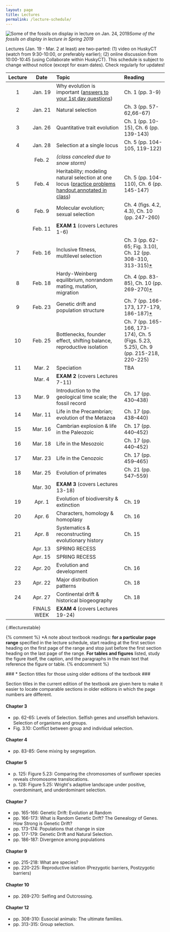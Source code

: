 ```yaml
---
layout: page
title: Lectures
permalink: /lecture-schedule/
---
```

![Some of the fossils on display in lecture on Jan. 24, 2019](../assets/img/fossil-banner.png)_Some of the fossils on display in lecture in Spring 2019_

Lectures (Jan. 19 - Mar. 2 at least) are two-parted: (1) video on HuskyCT (watch from 9:30-10:00, or preferably earlier); (2) online discussion from 10:00-10:45 (using Collaborate within HuskyCT). This schedule is subject to change without notice (except for exam dates). Check regularly for updates!

Lecture |      Date     |                           Topic                                    |      Reading
:-----: | :-----------: | :----------------------------------------------------------------  | :-----------------
1       | Jan. 19       | Why evolution is important ([answers to your 1st day questions](../first-day-questions))     |  Ch. 1 (pp. 3-9)
2       | Jan. 21       | Natural selection                                                  |  Ch. 3 (pp. 57-62,66-67)
3       | Jan. 26       | Quantitative trait evolution                                       |  Ch. 1 (pp. 10-15), Ch. 6 (pp. 139-143)
4       | Jan. 28       | Selection at a single locus                                        |  Ch. 5 (pp. 104-105, 119-122)
        | Feb.  2       | _(class canceled due to snow storm)_                               |  
5       | Feb.  4       | Heritability; modeling natural selection at one locus ([practice problems handout](../assets/pdf/practice.pdf),[annotated in class](../assets/pdf/practice-annotated.pdf)) |  Ch. 5 (pp. 104-110), Ch. 6 (pp. 145-147)
6       | Feb.  9       | Molecular evolution; sexual selection                              |  Ch. 4 (figs. 4.2, 4.3), Ch. 10 (pp. 247-260)
        | Feb. 11       | **EXAM 1**  (covers Lectures 1-6)                                  |  
7       | Feb. 16       | Inclusive fitness, multilevel selection                            |  Ch. 3 (pp. 62-65; Fig. 3.10), Ch. 12 (pp. 308-310, 313-315)[*](#asterisk) 
8       | Feb. 18       | Hardy-Weinberg equilibrium, nonrandom mating, mutation, migration  |  Ch. 4 (pp. 83-85), Ch. 10 (pp. 269-270)[*](#asterisk)
9       | Feb. 23       | Genetic drift and population structure                             |  Ch. 7 (pp. 166-173, 177-179, 186-187)[*](#asterisk)
10      | Feb. 25       | Bottlenecks, founder effect, shifting balance, reproductive isolation |  Ch. 7 (pp. 165-166, 173-174), Ch. 5 (Figs. 5.23, 5.25), Ch. 9 (pp. 215-218, 220-225)
11      | Mar.  2       | Speciation                                                         |  TBA
        | Mar.  4       | **EXAM 2** (covers Lectures 7-11)                                  |  
13      | Mar.  9       | Introduction to the geological time scale; the fossil record       |  Ch. 17 (pp. 430–438)
14      | Mar. 11       | Life in the Precambrian; evolution of the Metazoa                  |  Ch. 17 (pp. 438–440)
15      | Mar. 16       | Cambrian explosion & life in the Paleozoic                         |  Ch. 17 (pp. 440–452)
16      | Mar. 18       | Life in the Mesozoic                                               |  Ch. 17 (pp. 440–452)
17      | Mar. 23       | Life in the Cenozoic                                               |  Ch. 17 (pp. 459–465)
18      | Mar. 25       | Evolution of primates                                              |  Ch. 21 (pp. 547–559)
        | Mar. 30       | **EXAM 3** (covers Lectures 13-18)                                 |
19      | Apr.  1       | Evolution of biodiversity & extinction                             |  Ch. 19
20      | Apr.  6       | Characters, homology & homoplasy                                   |  Ch. 16
21      | Apr.  8       | Systematics & reconstructing evolutionary history                  |  Ch. 15
        | Apr. 13       | SPRING RECESS                                                      |  
        | Apr. 15       | SPRING RECESS                                                      |  
22      | Apr. 20       | Evolution and development                                          |  Ch. 16
23      | Apr. 22       | Major distribution patterns                                        |  Ch. 18
24      | Apr. 27       | Continental drift & historical biogeography                        |  Ch. 18
        | FINALS WEEK   | **EXAM 4** (covers Lectures 19-24)                                 |
{:#lecturestable}

{% comment %}
*A note about textbook readings: **for a particular page range** specified in the lecture schedule, start reading at the first section heading on the first page of the range and stop just before the first section heading on the last page of the range. **For tables and figures** listed, study the figure itself, the caption, and the paragraphs in the main text that reference the figure or table.
{% endcomment %}

<a name="asterisk">
### * Section titles for those using older editions of the textbook ###

Section titles in the current edition of the textbook are given here to make it easier to locate comparable sections in older editions in which the page numbers are different.

#### Chapter 3 ####

* pp. 62-65: Levels of Selection. Selfish genes and unselfish behaviors. Selection of organisms and groups.
* Fig. 3.10: Conflict between group and individual selection.

#### Chapter 4 ####
* pp. 83-85: Gene mixing by segregation.

#### Chapter 5 ####
* p. 125: Figure 5.23: Comparing the chromosomes of sunflower species reveals chromosome translocations.
* p. 128: Figure 5.25: Wright's adaptive landscape under positive, overdominant, and underdominant selection.

#### Chapter 7 ####

* pp. 165-166: Genetic Drift: Evolution at Random
* pp. 166-173: What is Random Genetic Drift? The Genealogy of Genes. How Strong is Genetic Drift?
* pp. 173-174: Populations that change in size
* pp. 177-179: Genetic Drift and Natural Selection.
* pp. 186-187: Divergence among populations

#### Chapter 9 ####

* pp. 215-218: What are species?
* pp. 220-225: Reproductive islation (Prezygotic barriers, Postzygotic barriers)

#### Chapter 10 ####

* pp. 269-270: Selfing and Outcrossing.

#### Chapter 12 ####

* pp. 308-310: Eusocial animals: The ultimate families.
* pp. 313-315: Group selection.

